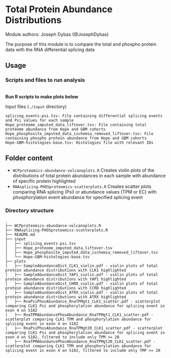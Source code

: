 # Total Protein Abundance Distributions

Module authors: Joseph Dybas (@JosephDybas)

The purpose of this module is to compare the total and phospho protein data with the RNA differential splicing data

## Usage
### Scripts and files to run analysis
<br>**Run R scripts to make plots below**

Input files (`./input` directory)
```
splicing_events-psi.tsv: File containing differential splicing events and Psi values for each sample
Hope_proteome_imputed_data_liftover.tsv: File containing total proteome abundance from Hope and GBM cohorts
Hope_phosphosite_imputed_data_ischemia_removed_liftover.tsv: File containing phospho protein abundance from Hope and GBM cohorts
Hope-GBM-histologies-base.tsv: Histologies file with relevant IDs
```
## Folder content
* `WCPproteomics-abundance-volcanoplots.R` Creates violin plots of the distributions of total protein abundances in each sample with abundance of specific protein highlighted
* `RNAsplicing-PHOSproteomics-scatterplots.R` Creates scatter plots comparing RNA splicing (Psi) or abundance values (TPM or EC) with phosphorylation event abundance for specified splicing event

### Directory structure
```
.
├── WCPproteomics-abundance-volcanoplots.R
├── RNAsplicing-PHOSproteomics-scatterplots.R
├── README.md
├── input
│   ├── splicing_events-psi.tsv
│   ├── Hope_proteome_imputed_data_liftover.tsv
│   ├── Hope_phosphosite_imputed_data_ischemia_removed_liftover.tsv
│   └── Hope-GBM-histologies-base.tsv
├── plots
│   ├── SampleAbundanceDist_CLK1_violin.pdf - violin plots of total protein abundance distributions with CLK1 highlighted
│   ├── SampleAbundanceDist_YAP1_violin.pdf - violin plots of total protein abundance distributions with YAP1 highlighted
│   ├── SampleAbundanceDist_CHRD_violin.pdf - violin plots of total protein abundance distributions with CCRD highlighted
│   ├── SampleAbundanceDist_ATRX_violin.pdf - violin plots of total protein abundance distributions with ATRX highlighted
│   ├── RnaPsiPhosAbundance_RnaTPMgt1_CLK1_scatter.pdf - scatterplot comparing CLK1 Psi and phosphorylation abundance for splicing event in exon 4 on S182
│   ├── RnaTPMAbundancePhosAbundance_RnaTPMgt1_CLK1_scatter.pdf - scatterplot comparing CLK1 TPM and phosphorylation abundance for splicing event in exon 4 on S182
│   ├── RnaPsiPhosAbundance_RnaTPMgt20_CLK1_scatter.pdf - scatterplot comparing CLK1 Psi and phosphorylation abundance for splicing event in exon 4 on S182, filtered to include only TPM >= 20
│   ├── RnaTPMAbundancePhosAbundance_RnaTPMgt20_CLK1_scatter.pdf - scatterplot comparing CLK1 TPM and phosphorylation abundance for splicing event in exon 4 on S182, filtered to include only TMP >= 20
```

